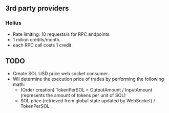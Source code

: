 ## 3rd party providers
### Helius
- Rate limiting: 10 requests/s for RPC endpoints.
- 1 milion credits/month.
- each RPC call costs 1 credit.

## TODO
- Create SOL USD price web socket consumer.
- Wil determine the execution price of trades by performing the following math:
    - (Order creation) TokenPerSOL = OutputAmount / InputAmount (represents the amount of tokens per unit of SOL)
    - SOL price (retrieved from global state updated by WebSocket) / TokenPerSOL
